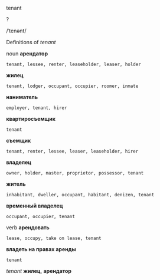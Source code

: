tenant

?

/ˈtenənt/

Definitions of _tenant_

noun
**арендатор**

    tenant, lessee, renter, leaseholder, leaser, holder
**жилец**

    tenant, lodger, occupant, occupier, roomer, inmate
**наниматель**

    employer, tenant, hirer
**квартиросъемщик**

    tenant
**съемщик**

    tenant, renter, lessee, leaser, leaseholder, hirer
**владелец**

    owner, holder, master, proprietor, possessor, tenant
**житель**

    inhabitant, dweller, occupant, habitant, denizen, tenant
**временный владелец**

    occupant, occupier, tenant

verb
**арендовать**

    lease, occupy, take on lease, tenant
**владеть на правах аренды**

    tenant

_tenant_
**жилец**, **арендатор**